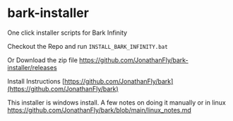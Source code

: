 # bark-installer
One click installer scripts for Bark Infinity

Checkout the Repo and run `INSTALL_BARK_INFINITY.bat`

Or Download the zip file https://github.com/JonathanFly/bark-installer/releases

Install Instructions [https://github.com/JonathanFly/bark](https://github.com/JonathanFly/bark)

This installer is windows install. A few notes on doing it manually or in linux https://github.com/JonathanFly/bark/blob/main/linux_notes.md


